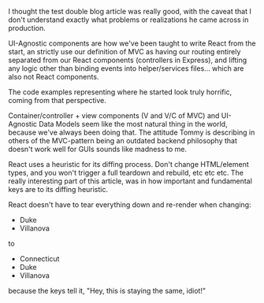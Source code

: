 I thought the test double blog article was really good, with the caveat that I don't understand exactly what problems or realizations he came across in production.

UI-Agnostic components are how we've been taught to write React from the start, an strictly use our definition of MVC as having our routing entirely separated from our React components (controllers in Express), and lifting any logic other than binding events into helper/services files... which are also not React components.

The code examples representing where he started look truly horrific, coming from that perspective.

Container/controller + view components (V and V/C of MVC) and UI-Agnostic Data Models seem like the most natural thing in the world, because we've always been doing that. The attitude Tommy is describing in others of the MVC-pattern being an outdated backend philosophy that doesn't work well for GUIs sounds like madness to me.

React uses a heuristic for its diffing process. Don't change HTML/element types, and you won't trigger a full teardown and rebuild, etc etc etc. The really interesting part of this article, was in how important and fundamental keys are to its diffing heuristic.

React doesn't have to tear everything down and re-render when changing:

<ul>
  <li key="2015">Duke</li>
  <li key="2016">Villanova</li>
</ul>

to

<ul>
  <li key="2014">Connecticut</li>
  <li key="2015">Duke</li>
  <li key="2016">Villanova</li>
</ul>

because the keys tell it, "Hey, this is staying the same, idiot!"